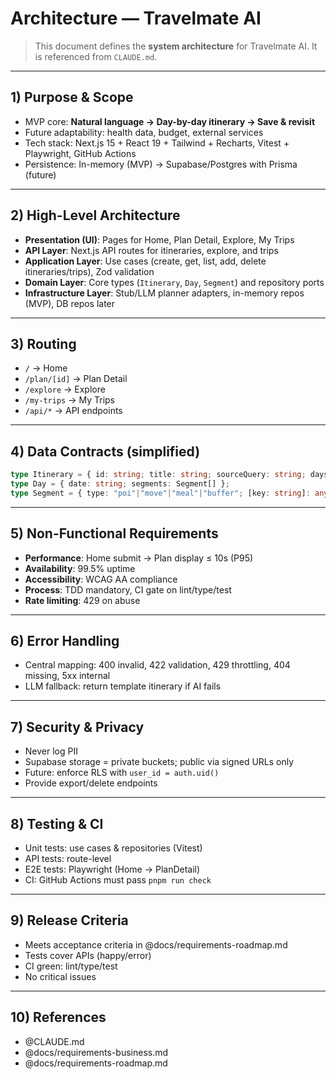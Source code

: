 # Architecture — Travelmate AI

> This document defines the **system architecture** for Travelmate AI. It is referenced from `CLAUDE.md`.

---

## 1) Purpose & Scope

* MVP core: **Natural language → Day-by-day itinerary → Save & revisit**
* Future adaptability: health data, budget, external services
* Tech stack: Next.js 15 + React 19 + Tailwind + Recharts, Vitest + Playwright, GitHub Actions
* Persistence: In-memory (MVP) → Supabase/Postgres with Prisma (future)

---

## 2) High-Level Architecture

* **Presentation (UI)**: Pages for Home, Plan Detail, Explore, My Trips
* **API Layer**: Next.js API routes for itineraries, explore, and trips
* **Application Layer**: Use cases (create, get, list, add, delete itineraries/trips), Zod validation
* **Domain Layer**: Core types (`Itinerary`, `Day`, `Segment`) and repository ports
* **Infrastructure Layer**: Stub/LLM planner adapters, in-memory repos (MVP), DB repos later

---

## 3) Routing

* `/` → Home
* `/plan/[id]` → Plan Detail
* `/explore` → Explore
* `/my-trips` → My Trips
* `/api/*` → API endpoints

---

## 4) Data Contracts (simplified)

```ts
type Itinerary = { id: string; title: string; sourceQuery: string; days: Day[] };
type Day = { date: string; segments: Segment[] };
type Segment = { type: "poi"|"move"|"meal"|"buffer"; [key: string]: any };
```

---

## 5) Non-Functional Requirements

* **Performance**: Home submit → Plan display ≤ 10s (P95)
* **Availability**: 99.5% uptime
* **Accessibility**: WCAG AA compliance
* **Process**: TDD mandatory, CI gate on lint/type/test
* **Rate limiting**: 429 on abuse

---

## 6) Error Handling

* Central mapping: 400 invalid, 422 validation, 429 throttling, 404 missing, 5xx internal
* LLM fallback: return template itinerary if AI fails

---

## 7) Security & Privacy

* Never log PII
* Supabase storage = private buckets; public via signed URLs only
* Future: enforce RLS with `user_id = auth.uid()`
* Provide export/delete endpoints

---

## 8) Testing & CI

* Unit tests: use cases & repositories (Vitest)
* API tests: route-level
* E2E tests: Playwright (Home → PlanDetail)
* CI: GitHub Actions must pass `pnpm run check`

---

## 9) Release Criteria

* Meets acceptance criteria in @docs/requirements-roadmap.md
* Tests cover APIs (happy/error)
* CI green: lint/type/test
* No critical issues

---

## 10) References

* @CLAUDE.md
* @docs/requirements-business.md
* @docs/requirements-roadmap.md
